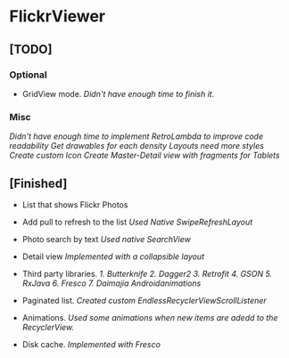 # FlickrViewer

## [TODO]
### Optional
- GridView mode.
_Didn't have enough time to finish it._

### Misc
_Didn't have enough time to implement RetroLambda to improve code readability_
_Get drawables for each density_
_Layouts need more styles_
_Create custom Icon_
_Create Master-Detail view with fragments for Tablets_


## [Finished]
- List that shows Flickr Photos

- Add pull to refresh to the list
_Used Native SwipeRefreshLayout_

- Photo search by text 
_Used native SearchView_

- Detail view
_Implemented with a collapsible layout_

- Third party libraries.
_1. Butterknife_
_2. Dagger2_
_3. Retrofit_
_4. GSON_
_5. RxJava_
_6. Fresco_
_7. Daimajia Androidanimations_
    
- Paginated list.
_Created custom EndlessRecyclerViewScrollListener_

- Animations.
_Used some animations when new items are adedd to the RecyclerView._

- Disk cache.
_Implemented with Fresco_
